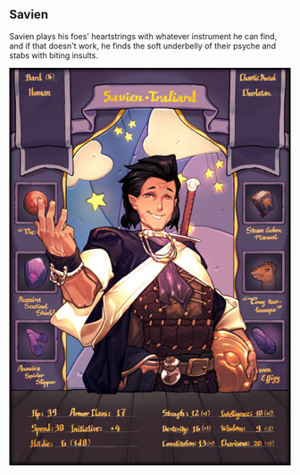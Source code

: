 <!-- TITLE: Savien -->
<!-- SUBTITLE: The Voice -->

## Savien
Savien plays his foes' heartstrings with whatever instrument he can find, and if that doesn't work, he finds the soft underbelly of their psyche and stabs with biting insults.

![Savien](/uploads/savien.jpg "Savien")